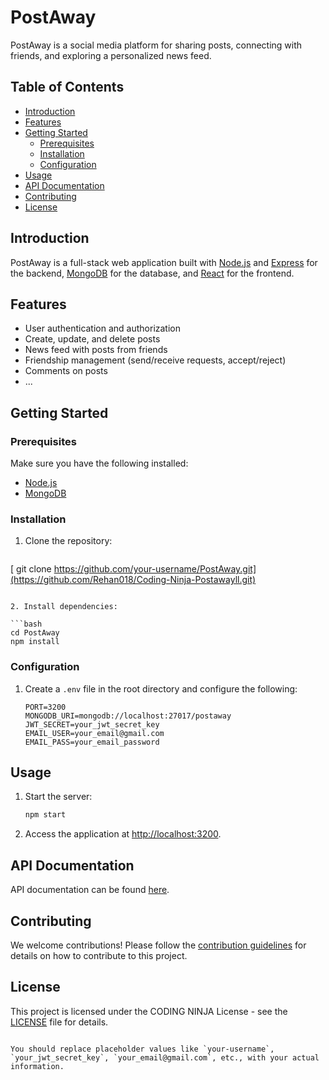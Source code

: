 
# PostAway

PostAway is a social media platform for sharing posts, connecting with friends, and exploring a personalized news feed.

## Table of Contents

- [Introduction](#introduction)
- [Features](#features)
- [Getting Started](#getting-started)
  - [Prerequisites](#prerequisites)
  - [Installation](#installation)
  - [Configuration](#configuration)
- [Usage](#usage)
- [API Documentation](#api-documentation)
- [Contributing](#contributing)
- [License](#license)

## Introduction

PostAway is a full-stack web application built with [Node.js](https://nodejs.org/) and [Express](https://expressjs.com/) for the backend, [MongoDB](https://www.mongodb.com/) for the database, and [React](https://reactjs.org/) for the frontend.

## Features

- User authentication and authorization
- Create, update, and delete posts
- News feed with posts from friends
- Friendship management (send/receive requests, accept/reject)
- Comments on posts
- ...

## Getting Started

### Prerequisites

Make sure you have the following installed:

- [Node.js](https://nodejs.org/)
- [MongoDB](https://www.mongodb.com/)

### Installation

1. Clone the repository:

   ```bash
  [ git clone https://github.com/your-username/PostAway.git](https://github.com/Rehan018/Coding-Ninja-Postawayll.git)
   ```

2. Install dependencies:

   ```bash
   cd PostAway
   npm install
   ```

### Configuration

1. Create a `.env` file in the root directory and configure the following:

   ```env
   PORT=3200
   MONGODB_URI=mongodb://localhost:27017/postaway
   JWT_SECRET=your_jwt_secret_key
   EMAIL_USER=your_email@gmail.com
   EMAIL_PASS=your_email_password
   ```

## Usage

1. Start the server:

   ```bash
   npm start
   ```

2. Access the application at [http://localhost:3200](http://localhost:3200).

## API Documentation

API documentation can be found [here](link-to-your-api-docs).

## Contributing

We welcome contributions! Please follow the [contribution guidelines](CONTRIBUTING.md) for details on how to contribute to this project.

## License

This project is licensed under the CODING NINJA License - see the [LICENSE](LICENSE) file for details.
```

You should replace placeholder values like `your-username`, `your_jwt_secret_key`, `your_email@gmail.com`, etc., with your actual information.
